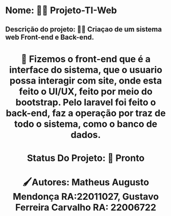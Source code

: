 # Nome: 👨‍💻 Projeto-TI-Web
## Descrição do projeto: ✍🏼 Criaçao de um sistema web Front-end e Back-end.
<h1 align="center">
 🧠 Fizemos o front-end que é a interface do sistema, que o usuario possa interagir com site, onde esta feito o UI/UX, feito por meio do bootstrap. Pelo laravel foi feito o back-end, faz a operação por traz de todo o sistema, como o banco de dados. 
<h1 align="center">
Status Do Projeto: 🚀 Pronto
<h1 align="center">
🖌️Autores: Matheus Augusto Mendonça RA:22011027, Gustavo Ferreira Carvalho RA: 22006722
 
